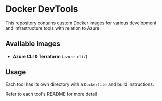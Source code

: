 # Docker DevTools

This repository contains custom Docker images for various development and infrastructure tools with relation to Azure

## Available Images

- **Azure CLI & Terraform** (`azure-cli/`)

## Usage

Each tool has its own directory with a `Dockerfile` and build instructions.


Refer to each tool's README for more detail
